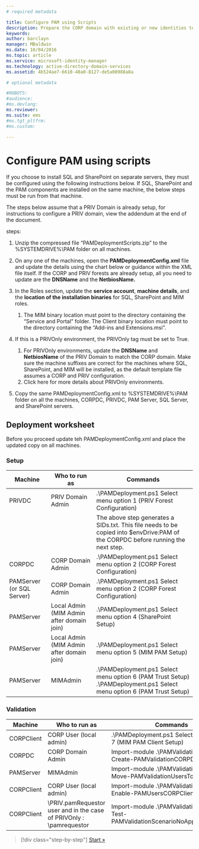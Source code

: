 ```yaml
---
# required metadata

title: Configure PAM using Scripts
description: Prepare the CORP domain with existing or new identities to be managed by Privileged Identity Manager using scripts
keywords:
author: barclayn
manager: MBaldwin
ms.date: 10/04/2016
ms.topic: article
ms.service: microsoft-identity-manager
ms.technology: active-directory-domain-services
ms.assetid: 4b524ae7-6610-40a0-8127-de5a08988a8a

# optional metadata

#ROBOTS:
#audience:
#ms.devlang:
ms.reviewer:
ms.suite: ems
#ms.tgt_pltfrm:
#ms.custom:

---
```


# Configure PAM using scripts

If you choose to install SQL and SharePoint on separate servers, they must be configured using the following instructions below. If SQL, SharePoint and the PAM components are installed on the same machine, the below steps must be run from that machine.

The steps below assume that a PRIV Domain is already setup, for instructions to configure a PRIV domain, view the addendum at the end of the document.

steps:

1. Unzip the compressed file “PAMDeploymentScripts.zip” to the %SYSTEMDRIVE%\PAM folder on all machines.
2. On any one of the machines, open the **PAMDeploymentConfig.xml** file and update the details using the chart below or guidance within the XML file itself. If the CORP and PRIV forests are already setup, all you need to update are the **DNSName** and the **NetbiosName.**
3. In the Roles section, update the **service account**, **machine details**, and the **location of the installation binaries** for SQL, SharePoint and MIM roles.
    1. The MIM binary location must point to the directory containing the “Service and Portal” folder. The Client binary location must point to the directory containing the “Add-ins and Extensions.msi”.

4. If this is a PRIVOnly environment, the PRIVOnly tag must be set to True.
    1. For PRIVOnly environments, update the **DNSName** and **NetbiosName** of the PRIV Domain to match the CORP domain. Make sure the machine suffixes are correct for the machines where SQL, SharePoint, and MIM will be installed, as the default template file assumes a CORP and PRIV configuration.
    2. Click here for more details about PRIVOnly environments.

5. Copy the same PAMDeploymentConfig.xml to %SYSTEMDRIVE%\PAM folder on all the machines, CORPDC, PRIVDC, PAM Server, SQL Server, and SharePoint servers.


## Deployment worksheet

Before you proceed update teh PAMDeploymentConfig.xml and place the updated copy on all machines.

### Setup

|Machine   | Who to run as   |Commands   |
|---|---|---|
|  PRIVDC |PRIV Domain Admin   | .\PAMDeployment.ps1 Select menu option 1 (PRIV Forest Configuration)   |
|   |   |  The above step generates a SIDs.txt. This file needs to be copied into $envDrive:PAM of the CORPDC before running the next step. |
| CORPDC  |CORP Domain Admin   | .\PAMDeployment.ps1 Select menu option 2 (CORP Forest Configuration)   |
| PAMServer (or SQL Server)   |CORP Domain Admin   |  .\PAMDeployment.ps1 Select menu option 2 (CORP Forest Configuration)  |
|  PAMServer |  Local Admin (MIM Admin after domain join) |  .\PAMDeployment.ps1 Select menu option 4 (SharePoint Setup)  |
| PAMServer  | Local Admin (MIM Admin after domain join)  | .\PAMDeployment.ps1 Select menu option 5 (MIM PAM Setup)   |
|  PAMServer |MIMAdmin   | .\PAMDeployment.ps1 Select menu option 6 (PAM Trust Setup) .\PAMDeployment.ps1 Select menu option 6 (PAM Trust Setup) |

### Validation

|  Machine | Who to run as   | Commands   |
|---|---|---|
| CORPClient  | CORP User (local admin)  |   .\PAMDeployment.ps1 Select menu option 7 (MIM PAM Client Setup)  |
| CORPDC  | CORP Domain Admin   | Import-module .\PAMValidation.psm1 ; Create-PAMValidationCORPDCConfig   |
| PAMServer   | MIMAdmin  | Import-module .\PAMValidation.psm1 ; Move-PAMValidationUsersToPAM  |
| CORPClient  | CORP User (local admin)   |   Import-module .\PAMValidation.psm1 ; Enable-PAMUsersCORPClientRemote |
|  CORPClient | <PRIV>\PRIV.pamRequestor user and in the case of PRIVOnly : <CORP>\pamrequestor   | Import-module .\PAMValidation.psm1 ; Test-PAMValidationScenarioNoApprovalRequest  |


>[!div class="step-by-step"]
[Start »](sp1-step1-configuring-priv-domain.md)
